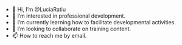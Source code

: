 - 👋 Hi, I’m @LuciaRatiu
- 👀 I’m interested in professional development.
- 🌱 I’m currently learning how to facilitate developmental activities.
- 💞️ I’m looking to collaborate on training content. 
- 📫 How to reach me by email.

<!---
LuciaRatiu/LuciaRatiu is a ✨ special ✨ repository because its `README.md` (this file) appears on your GitHub profile.
You can click the Preview link to take a look at your changes.
--->

